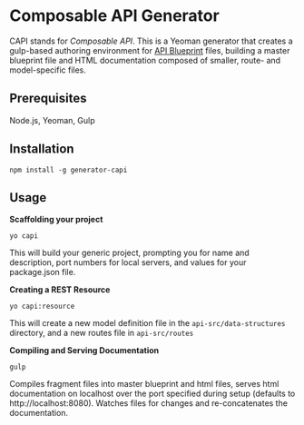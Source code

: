 # Composable API Generator

CAPI stands for _Composable API_. This is a Yeoman generator that creates a gulp-based authoring environment for [API Blueprint][apib] files, building a master blueprint file and HTML documentation composed of smaller, route- and model-specific files.

[apib]: https://apiblueprint.org/documentation/tutorial.html


## Prerequisites

Node.js, Yeoman, Gulp

## Installation

    npm install -g generator-capi

## Usage

**Scaffolding your project**

    yo capi 

This will build your generic project, prompting you for name and description, port numbers for local servers, and values for your package.json file.  

**Creating a REST Resource**

    yo capi:resource

This will create a new model definition file in the `api-src/data-structures` directory, and a new routes file in `api-src/routes`

**Compiling and Serving Documentation**

    gulp

Compiles fragment files into master blueprint and html files, serves html documentation on localhost over the port specified during setup (defaults to http://localhost:8080). Watches files for changes and re-concatenates the documentation. 
